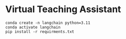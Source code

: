 # Virtual Teaching Assistant

```
conda create -n langchain python=3.11
conda activate langchain
pip install -r requirments.txt
```